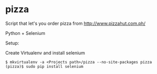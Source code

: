 pizza
=====

Script that let's you order pizza from http://www.pizzahut.com.ph/

Python + Selenium

Setup:

Create Virtualenv and install selenium
```
$ mkvirtualenv -a <Projects path>/pizza --no-site-packages pizza
(pizza)$ sudo pip install selenium
```
